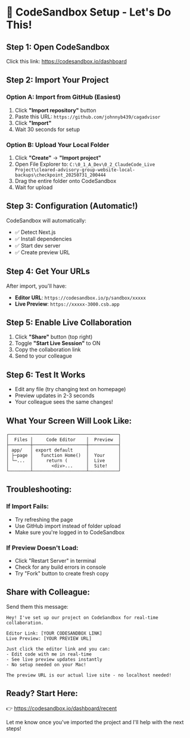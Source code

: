 # 🚀 CodeSandbox Setup - Let's Do This!

## Step 1: Open CodeSandbox
Click this link: https://codesandbox.io/dashboard

## Step 2: Import Your Project

### Option A: Import from GitHub (Easiest)
1. Click **"Import repository"** button
2. Paste this URL: `https://github.com/johnnyb439/cagadvisor`
3. Click **"Import"**
4. Wait 30 seconds for setup

### Option B: Upload Your Local Folder
1. Click **"Create"** → **"Import project"**
2. Open File Explorer to: `C:\0_1_A_Dev\0_2_ClaudeCode_Live Project\cleared-advisory-group-website-local-backups\checkpoint_20250731_200444`
3. Drag the entire folder onto CodeSandbox
4. Wait for upload

## Step 3: Configuration (Automatic!)
CodeSandbox will automatically:
- ✅ Detect Next.js
- ✅ Install dependencies
- ✅ Start dev server
- ✅ Create preview URL

## Step 4: Get Your URLs

After import, you'll have:
- **Editor URL**: `https://codesandbox.io/p/sandbox/xxxxx`
- **Live Preview**: `https://xxxxx-3000.csb.app`

## Step 5: Enable Live Collaboration
1. Click **"Share"** button (top right)
2. Toggle **"Start Live Session"** to ON
3. Copy the collaboration link
4. Send to your colleague

## Step 6: Test It Works
- Edit any file (try changing text on homepage)
- Preview updates in 2-3 seconds
- Your colleague sees the same changes!

## What Your Screen Will Look Like:
```
┌─────────────────────────────────────────┐
│  Files │     Code Editor    │  Preview  │
├────────┼────────────────────┼───────────┤
│ app/   │ export default     │           │
│ ├─page │   function Home()  │  Your     │
│ └─...  │     return (       │  Live     │
│        │       <div>...     │  Site!    │
└────────┴────────────────────┴───────────┘
```

## Troubleshooting:

### If Import Fails:
- Try refreshing the page
- Use GitHub import instead of folder upload
- Make sure you're logged in to CodeSandbox

### If Preview Doesn't Load:
- Click "Restart Server" in terminal
- Check for any build errors in console
- Try "Fork" button to create fresh copy

## Share with Colleague:

Send them this message:
```
Hey! I've set up our project on CodeSandbox for real-time collaboration.

Editor Link: [YOUR CODESANDBOX LINK]
Live Preview: [YOUR PREVIEW URL]

Just click the editor link and you can:
- Edit code with me in real-time
- See live preview updates instantly
- No setup needed on your Mac!

The preview URL is our actual live site - no localhost needed!
```

## Ready? Start Here:
👉 https://codesandbox.io/dashboard/recent

Let me know once you've imported the project and I'll help with the next steps!